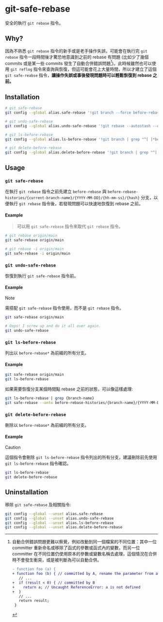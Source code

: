 # git-safe-rebase

安全的執行 `git rebase` 指令。

## Why?

因為不熟悉 `git rebase` 指令的新手或是老手操作失誤，可能會在執行完 `git rebase` 指令一段時間後才驚恐地意識到之前的 rebase 有問題 (比如少了幾個 commits 或是某一些 commits 發生了自動合併錯誤問題[^1])。此時候雖然也可以使用 `git reflog` 指令來查詢與恢復，但這可能會花上大量時間，所以才建立了這個 `git safe-reabse` 指令，**讓操作失誤或事後發現問題時可以輕鬆恢復到 rebase 之前。**

## Installation

```bash
# git safe-rebase
git config --global alias.safe-rebase '!git branch --force before-rebase && git branch --force before-rebase-histories/$(git branch --show-current)/$(date '+%F/%H-%M-%S')/$(git rev-parse --short HEAD) && git rebase --autostash'

# git undo-safe-rebase
git config --global alias.undo-safe-rebase '!git rebase --autostash --onto before-rebase HEAD'

# git ls-before-rebase
git config --global alias.ls-before-rebase '!git branch | grep "^[ ]*before-rebase.*"'

# git delete-before-rebase
git config --global alias.delete-before-rebase '!git branch | grep "^[ ]*before-rebase.*" | xargs git branch -D'
```

## Usage

### `git safe-rebase`

在執行 `git rebase` 指令之前先建立 `before-rebase` 與 `before-rebase-histories/{current-branch-name}/{YYYY-MM-DD}/{hh-mm-ss}/{hash}` 分支，以便執行 `git rebase` 指令後，若發現問題可以快速地恢復到 rebase 之前。

#### Example

> 可以用 `git safe-rebase` 指令來取代 `git rebase` 指令。

```bash
# git rebase origin/main
git safe-rebase origin/main

# git rebase -i origin/main
git safe-rebase -i origin/main
```

### `git undo-safe-rebase`

恢復到執行 `git safe-rebase` 指令前。

#### Example

> [!Note]  
> 需搭配 `git safe-rebase` 指令使用，而不是 `git rebase` 指令。

```bash
git safe-rebase origin/main

# Oops! I screw up and do it all over again.
git undo-safe-rebase
```

### `git ls-before-rebase`

列出以 `before-rebase*` 為前綴的所有分支。

#### Example

```bash
git safe-rebase origin/main
git ls-before-rebase
```

如果需要恢復分支某個時間點 rebase 之前的狀態，可以像這樣處理:

```bash
git ls-before-rebase | grep {branch-name}
git safe-rebase --onto before-rebase-histories/{branch-name}/{YYYY-MM-DD}/{hh-mm-ss}/{hash} HEAD
```

### `git delete-before-rebase`

刪除以 `before-rebase*` 為前綴的所有分支。

#### Example

> [!Caution]  
> 這個指令會刪除 `git ls-before-rebase` 指令列出的所有分支，建議刪除前先使用 `git ls-before-rebase` 指令確認。

```bash
git ls-before-rebase
git delete-before-rebase
```

## Uninstallation

移除 `git safe-rebase` 及相關指令:

```bash
git config --global --unset alias.safe-rebase
git config --global --unset alias.undo-safe-rebase
git config --global --unset alias.ls-before-rebase
git config --global --unset alias.delete-before-rebase
```

[^1]: 自動合併錯誤問題更難以察覺，例如改動到同一個檔案的不同位置：其中一位 committer 重新命名或移除了函式的參數或函式內的變數，而另一位 committer 在不同位置仍使用原本的參數或變數名稱去處理，這個情況在合併時不會發生衝突，或是被判斷為可以自動合併。

    ```diff
    - function foo (a) {
    + function foo (b) { // committed by A, rename the parameter from a to b
       // ...
    +  if (result < 0) { // committed by B
    +    return a; // Uncaught ReferenceError: a is not defined
    +  }
       // ...
       return result;
     }
    ```
